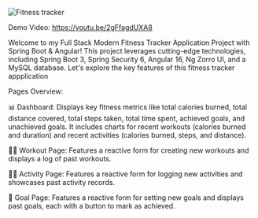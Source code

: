 ![Fitness tracker](https://github.com/user-attachments/assets/7c0ba759-057c-4189-b5ae-c39b0e166fbf)

Demo Video: https://youtu.be/2gFfagdUXA8

Welcome to my Full Stack Modern Fitness Tracker Application Project with Spring Boot & Angular! This project leverages cutting-edge technologies, including Spring Boot 3, Spring Security 6, Angular 16, Ng Zorro UI, and a MySQL database. Let's explore the key features of this fitness tracker appplication

Pages Overview:

📊 Dashboard: Displays key fitness metrics like total calories burned, total distance covered, total steps taken, total time spent, achieved goals, and unachieved goals. It includes charts for recent workouts (calories burned and duration) and recent activities (calories burned, steps, and distance).

🏋️‍♂️ Workout Page: Features a reactive form for creating new workouts and displays a log of past workouts.

🚶‍♂️ Activity Page: Features a reactive form for logging new activities and showcases past activity records.

🎯 Goal Page: Features a reactive form for setting new goals and displays past goals, each with a button to mark as achieved.
